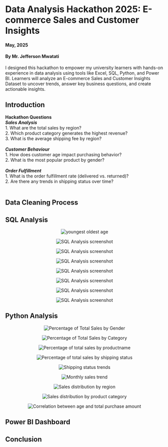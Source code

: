# Data Analysis Hackathon 2025: E-commerce Sales and Customer Insights

#### **May, 2025** 
#### **By Mr. Jefferson Mwatati**
I designed this hackathon to empower my university learners with hands-on experience in data analysis using tools like Excel, SQL, Python, and Power BI. Learners will analyze an E-commerce Sales and Customer Insights Dataset to uncover trends, answer key business questions, and create actionable insights.

## Introduction

**Hackathon Questions**<br/>
***Sales Analysis***<br/>
    1. What are the total sales by region?<br/>
    2. Which product category generates the highest revenue?<br/>
    3. What is the average shipping fee by region?<br/>
    <br/>
***Customer Behaviour***<br/>
    1. How does customer age impact purchasing behavior?<br/>
    2. What is the most popular product by gender?<br/>
    <br/>
***Order Fulfillment***<br/>
    1. What is the order fulfillment rate (delivered vs. returned)?<br/>
    2. Are there any trends in shipping status over time?<br/>
    <br/>

## Data Cleaning Process


## SQL Analysis
<p align="center"> <img src="img/01youngestoldestage.PNG" alt="youngest oldest age"> </p>

<p align="center"> <img src="img/02numberofproducts.PNG" alt="SQL Analysis screenshot"> </p>

<p align="center"> <img src="img/03expensive.PNG" alt="SQL Analysis screenshot"> </p>

<p align="center"> <img src="img/04regionavgshippingfee.PNG" alt="SQL Analysis screenshot"> </p>

<p align="center"> <img src="img/05regionsales.PNG" alt="SQL Analysis screenshot"> </p>

<p align="center"> <img src="img/06fulfillmentrate.PNG" alt="SQL Analysis screenshot"> </p>

<p align="center"> <img src="img/07boughtmanytimes.PNG" alt="SQL Analysis screenshot"> </p>

<p align="center"> <img src="img/08agegroupavgordervalue.PNG" alt="SQL Analysis screenshot"> </p>

## Python Analysis

<p align="center"> <img src="img/percentageoftotalsalesbygender.PNG" alt="Percentage of Total Sales by Gender"> </p>

<p align="center"> <img src="img/percentageoftotalsalesbycategory.PNG" alt="Percentage of Total Sales by Category"> </p>

<p align="center"> <img src="img/percentageoftotalsalesbyproductname.PNG" alt="Percentage of total sales by productname"> </p>

<p align="center"> <img src="img/percentageoftotalsalesbyshippingstatus.PNG" alt="Percentage of total sales by shipping status"> </p>

<p align="center"> <img src="img/shippingstatustrends.PNG" alt="Shipping status trends"> </p>

<p align="center"> <img src="img/monthlysalestrend.PNG" alt="Monthly sales trend"> </p>

<p align="center"> <img src="img/salesdistributionbyregion.PNG" alt="Sales distribution by region"> </p>

<p align="center"> <img src="img/salesdistributionbyproductcategory.PNG" alt="Sales distribution by product category"> </p>

<p align="center"> <img src="img/correlationbetweenageandtotalpurchaseamount.PNG" alt="Correlation between age and total purchase amount"> </p>





## Power BI Dashboard


## Conclusion


